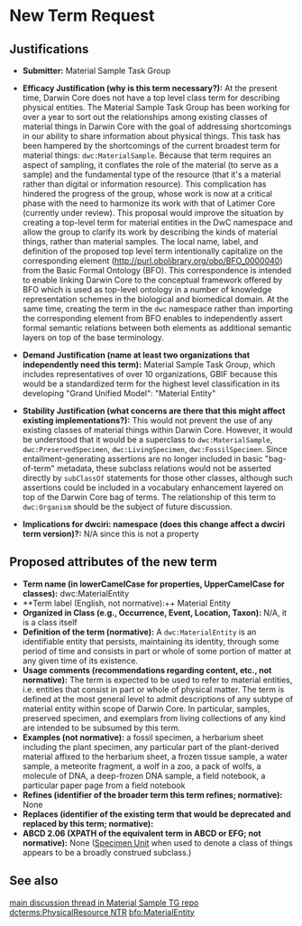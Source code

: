 # New Term Request

## Justifications

* **Submitter:** Material Sample Task Group

* **Efficacy Justification (why is this term necessary?):** At the present time, Darwin Core does not have a top level class term for describing physical entities. The Material Sample Task Group has been working for over a year to sort out the relationships among existing classes of material things in Darwin Core with the goal of addressing shortcomings in our ability to share information about physical things. This task has been hampered by the shortcomings of the current broadest term for material things: `dwc:MaterialSample`. Because that term requires an aspect of sampling, it conflates the role of the material (to serve as a sample) and the fundamental type of the resource (that it's a material rather than digital or information resource). This complication has hindered the progress of the group, whose work is now at a critical phase with the need to harmonize its work with that of Latimer Core (currently under review). This proposal would improve the situation by creating a top-level term for material entities in the DwC namespace and allow the group to clarify its work by describing the kinds of material things, rather than material samples.
The local name, label, and definition of the proposed top level term intentionally capitalize on the corresponding element (http://purl.obolibrary.org/obo/BFO_0000040) from the Basic Formal Ontology (BFO). This correspondence is intended to enable linking Darwin Core to the conceptual framework offered by BFO which is used as top-level ontology in a number of knowledge representation schemes in the biological and biomedical domain. At the same time, creating the term in the `dwc` namespace rather than importing the corresponding element from BFO enables to independently assert formal semantic relations between both elements as additional semantic layers on top of the base terminology.

* **Demand Justification (name at least two organizations that independently need this term):** Material Sample Task Group, which includes representatives of over 10 organizations, GBIF because this would be a standardized term for the highest level classification in its developing "Grand Unified Model": "Material Entity"

* **Stability Justification (what concerns are there that this might affect existing implementations?):** This would not prevent the use of any existing classes of material things within Darwin Core. However, it would be understood that it would be a superclass to `dwc:MaterialSample`, `dwc:PreservedSpecimen`, `dwc:LivingSpecimen`, `dwc:FossilSpecimen`. Since entailment-generating assertions are no longer included in basic "bag-of-term" metadata, these subclass relations would not be asserted directly by `subClassOf` statements for those other classes, although such assertions could be included in a vocabulary enhancement layered on top of the Darwin Core bag of terms. The relationship of this term to `dwc:Organism` should be the subject of future discussion.
* **Implications for dwciri: namespace (does this change affect a dwciri term version)?:** N/A since this is not a property

## Proposed attributes of the new term
* **Term name (in lowerCamelCase for properties, UpperCamelCase for classes):** dwc:MaterialEntity
* **Term label (English, not normative):++ Material Entity
* **Organized in Class (e.g., Occurrence, Event, Location, Taxon):** N/A, it is a class itself
* **Definition of the term (normative):** A `dwc:MaterialEntity` is an identifiable entity that persists, maintaining its identity, through some period of time and consists in part or whole of some portion of matter at any given time of its existence.
* **Usage comments (recommendations regarding content, etc., not normative):** The term is expected to be used to refer to material entities, i.e. entities that consist in part or whole of physical matter. The term is defined at the most general level to admit descriptions of any subtype of material entity within scope of Darwin Core. In particular, samples, preserved specimen, and exemplars from living collections of any kind are intended to be subsumed by this term.
* **Examples (not normative):** a fossil specimen, a herbarium sheet including the plant specimen, any particular part of the plant-derived material affixed to the herbarium sheet, a frozen tissue sample, a water sample, a meteorite fragment, a wolf in a zoo, a pack of wolfs, a molecule of DNA, a deep-frozen DNA sample, a field notebook, a particular paper page from a field notebook
* **Refines (identifier of the broader term this term refines; normative):** None
* **Replaces (identifier of the existing term that would be deprecated and replaced by this term; normative):**
* **ABCD 2.06 (XPATH of the equivalent term in ABCD or EFG; not normative):** None ([Specimen Unit](https://abcd.tdwg.org/terms/#group-SpecimenUnit) when used to denote a class of things appears to be a broadly construed subclass.)

## See also
[main discussion thread in Material Sample TG repo](https://github.com/tdwg/material-sample/issues/31)
[dcterms:PhysicalResource NTR](https://github.com/tdwg/dwc/issues/421#)
[bfo:MaterialEntity](http://purl.obolibrary.org/obo/BFO_0000040)
